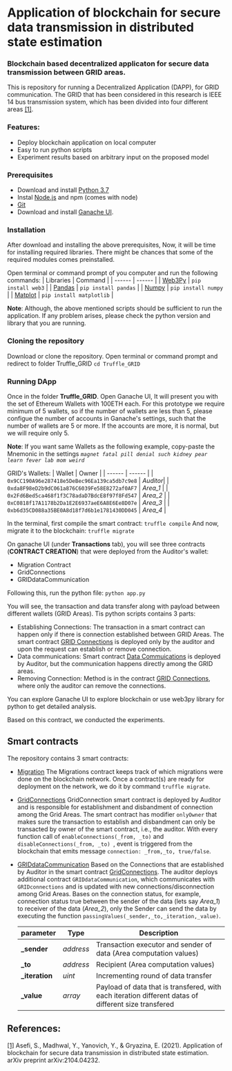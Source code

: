 # Application of blockchain for secure data transmission in distributed state estimation
### Blockchain based decentralized applicaton for secure data transmission between GRID areas.

This is repository for running a Decentralized Application (DAPP), for GRID communication. The GRID that has been considered in this research is IEEE 14 bus transmission system, which has been divided into four different areas [[1]](https://arxiv.org/pdf/2104.04232.pdf).

### Features:

- Deploy blockchain application on local computer
- Easy to run python scripts
- Experiment results based on arbitrary input on the proposed model

### Prerequisites
- Download and install [Python 3.7](https://www.python.org/downloads/)
- Instal [Node.js](https://nodejs.org/en/download/) and npm (comes with node)
- [Git](https://git-scm.com/downloads)
- Download and install [Ganache UI](https://www.trufflesuite.com/ganache).

### Installation
After download and installing the above prerequisites, Now, it will be time for installing required libraries. There might be chances that some of the required modules comes preinstalled.

Open terminal or command prompt of you computer and run the following commands:
| Libraries | Command |
| ------ | ------ |
| [Web3Py](https://web3py.readthedocs.io/en/stable/quickstart.html#installation) | `pip install web3` |
| [Pandas](https://pandas.pydata.org/pandas-docs/stable/getting_started/install.html) | `pip install pandas` |
| [Numpy](https://numpy.org/install/) | `pip install numpy` |
| [Matplot](https://matplotlib.org/stable/users/installing.html) | `pip install matplotlib` |

**Note**: Although, the above mentioned scripts should be sufficient to run the application. If any problem arises, please check the python version and library that you are running.

### Cloning the repository
Download or clone the repository. Open terminal or command prompt and redirect to folder Truffle_GRID
`cd Truffle_GRID`

### Running DApp

Once in the folder **Truffle_GRID**.
Open Ganache UI, It will present you with the set of Ethereum Wallets with 100ETH each. For this prototype we require minimum of 5 wallets, so if the number of wallets are less than 5, please configue the number of accounts in Ganache's settings, such that the number of wallets are 5 or more. If the accounts are more, it is normal, but we will require only 5.

**Note**: If you want same Wallets as the following example, copy-paste the Mnemonic in the settings
*`magnet fatal pill denial such kidney pear learn fever lab mom weird`*

GRID's Wallets:
| Wallet | Owner |
| ------ | ------ |
| `0x9CC190A96e287418e5DeBec96Ea139ca5db7c9e8` | *Auditor*|
| `0xda8F98eD2b9dC061a876C6039Fe58E8272af0AF7` | *Area_1* |
| `0x2Fd6Bed5ca468f1f3C78adaD7BdcE8f97f8Fd547` | *Area_2* |
| `0xC0818f17A1178b2Da1E2E6937aeE6A8E6Ee8D07e` | *Area_3* |
| `0xb6d35CD088a35BE0A8d18f7d6b1e1781430DD045` | *Area_4* |

In the terminal, first compile the smart contract:
`truffle compile`
And now, migrate it to the blockchain:
`truffle migrate`

On ganache UI (under **Transactions** tab), you will see three contracts (**CONTRACT CREATION**) that were deployed from the Auditor's wallet:
- Migration Contract
- GridConnections
- GRIDdataCommunication

Following this, run the python file:
`python app.py`

You will see, the transaction and data transfer along with payload between different wallets (GRID Areas). Tis python scripts contains 3 parts:
- Establishing Connections: The transaction in a smart contract can happen only if there is connection established between  GRID Areas. The smart contract [GRID Connections](https://github.com/yashmadhwal/secureDataTransmission/blob/main/Truffle_GRID/contracts/GridConnections.sol) is deployed only by the auditor and upon the request can establish or remove connection.
- Data communications: Smart contract [Data Commuications](https://github.com/yashmadhwal/secureDataTransmission/blob/main/Truffle_GRID/contracts/GRIDdataCommunication.sol) is deployed by Auditor, but the communication happens directly among the GRID areas.
- Removing Connection: Method is in the contract [GRID Connections](https://github.com/yashmadhwal/secureDataTransmission/blob/main/Truffle_GRID/contracts/GridConnections.sol), where only the auditor can remove the connections.

You can explore Ganache UI to explore blockchain or use web3py library for python to get detailed analysis.

Based on this contract, we conducted the experiments.

## Smart contracts
The repository contains 3 smart contracts:
- [Migration](https://github.com/yashmadhwal/secureDataTransmission/blob/main/Truffle_GRID/contracts/Migrations.sol)
    The Migrations contract keeps track of which migrations were done on the blockchain network. Once a contract(s) are ready for deployment on the network, we do it by command `truffle migrate`.

- [GridConnections](https://github.com/yashmadhwal/secureDataTransmission/blob/main/Truffle_GRID/contracts/GridConnections.sol)
GridConnection smart contract is deployed by Auditor and is responsible for establishment and disbandment of connection among the Grid Areas. The smart contract has modifier `onlyOwner` that makes sure the transaction to establish and disbandment can only be transacted by owner of the smart contract, i.e., the auditor.
With every function call of `enableConnections(_from, _to)` and `disableConnections(_from, _to) `, event is triggered from the blockchain that emits message `connection: _from,_to, true/false`.

- [GRIDdataCommunication](https://github.com/yashmadhwal/secureDataTransmission/blob/main/Truffle_GRID/contracts/GRIDdataCommunication.sol)
Based on the Connections that are established by Auditor in the smart contract [GridConnections](https://github.com/yashmadhwal/secureDataTransmission/blob/main/Truffle_GRID/contracts/GridConnections.sol). The auditor deploys additional contract `GRIDdataCommunication`, which communicates with `GRIDconnections` and is updated with new connections/disconnection among Grid Areas.
Bases on the connection status, for example, connection status true between the sender of the data (lets say *Area_1*) to receiver of the data (*Area_2*), only the Sender can send the data by executing the function `passingValues(_sender,_to,_iteration,_value)`.  

    | parameter | Type | Description |
    | ------ | ------ |------ |
    | **_sender** | *address*|Transaction executor and sender of data (Area computation values)|
    | **_to** | *address* |Recipient (Area computation values)|
    | **_iteration** | *uint* | Incrementing round of data transfer |
    | **_value** | *array* | Payload of data that is transfered, with each iteration different datas of different size transfered|

## References:
[[1]](https://arxiv.org/pdf/2104.04232.pdf) Asefi, S., Madhwal, Y., Yanovich, Y., & Gryazina, E. (2021). Application of blockchain for secure data transmission in distributed state estimation. arXiv preprint arXiv:2104.04232.

